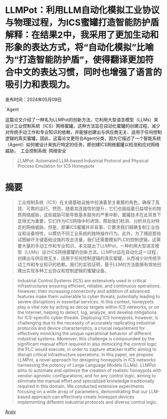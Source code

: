 # LLMPot：利用LLM自动化模拟工业协议与物理过程，为ICS蜜罐打造智能防护盾解释：在结果2中，我采用了更加生动和形象的表达方式，将“自动化模拟”比喻为“打造智能防护盾”，使得翻译更加符合中文的表达习惯，同时也增强了语言的吸引力和表现力。

发布时间：2024年05月09日

`Agent

这篇论文介绍了一种名为LLMPot的创新方法，它利用大型语言模型（LLMs）来设计工业控制系统（ICS）网络蜜罐。这种方法旨在自动化蜜罐的创建过程，减少对传统手动工作和专业知识的依赖，并能够创建出与供应商无关、适用于任何控制逻辑的真实蜜罐。因此，这篇论文更符合Agent分类，因为它描述了一个智能系统（Agent）如何被设计来执行特定的任务，即创建ICS网络蜜罐以检测和应对网络威胁。` `工业控制系统` `网络安全`

> LLMPot: Automated LLM-based Industrial Protocol and Physical Process Emulation for ICS Honeypots

# 摘要

> 工业控制系统（ICS）在关键基础设施中扮演着至关重要的角色，确保了高效、可靠的运行。然而，随着其连接性的提升，它们也面临着日益增长的物质网络威胁，这些威胁可能导致基本服务的严重中断。蜜罐技术在此背景下显得尤为重要，它们作为ICS网络中的诱饵，帮助我们检测、分析并应对特定的网络威胁。但是，部署ICS蜜罐并非易事，它要求我们精确复制工业协议和设备特性，以模仿不同工业系统的独特操作行为。此外，为了捕捉那些试图破坏关键基础设施的攻击流量，我们还需要模拟PLC的控制逻辑，这需要大量的手动工作和专业知识。本文提出了LLMPot，一种利用大型语言模型（LLMs）设计ICS网络蜜罐的创新方法。LLMPot旨在自动化这一过程，创建出与供应商无关、适用于任何控制逻辑的真实蜜罐，从而减少对传统手动工作和专业知识的依赖。我们的实验证明，基于LLM的方法能够有效地创建出实现多种工业协议和控制逻辑的蜜罐设备。

> Industrial Control Systems (ICS) are extensively used in critical infrastructures ensuring efficient, reliable, and continuous operations. However, their increasing connectivity and addition of advanced features make them vulnerable to cyber threats, potentially leading to severe disruptions in essential services. In this context, honeypots play a vital role by acting as decoy targets within ICS networks, or on the Internet, helping to detect, log, analyze, and develop mitigations for ICS-specific cyber threats. Deploying ICS honeypots, however, is challenging due to the necessity of accurately replicating industrial protocols and device characteristics, a crucial requirement for effectively mimicking the unique operational behavior of different industrial systems. Moreover, this challenge is compounded by the significant manual effort required in also mimicking the control logic the PLC would execute, in order to capture attacker traffic aiming to disrupt critical infrastructure operations. In this paper, we propose LLMPot, a novel approach for designing honeypots in ICS networks harnessing the potency of Large Language Models (LLMs). LLMPot aims to automate and optimize the creation of realistic honeypots with vendor-agnostic configurations, and for any control logic, aiming to eliminate the manual effort and specialized knowledge traditionally required in this domain. We conducted extensive experiments focusing on a wide array of parameters, demonstrating that our LLM-based approach can effectively create honeypot devices implementing different industrial protocols and diverse control logic.

[Arxiv](https://arxiv.org/abs/2405.05999)